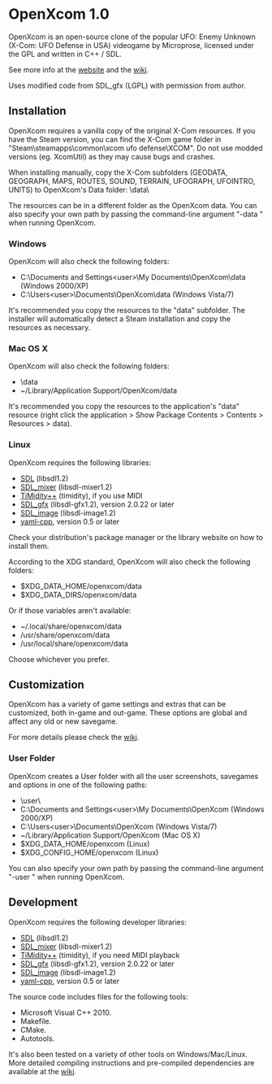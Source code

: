 # OpenXcom 1.0

OpenXcom is an open-source clone of the popular
UFO: Enemy Unknown (X-Com: UFO Defense in USA) videogame by
Microprose, licensed under the GPL and written in C++ / SDL.

See more info at the [website](http://openxcom.org)
and the [wiki](http://ufopaedia.org/index.php?title=OpenXcom).

Uses modified code from SDL\_gfx (LGPL) with permission from author.

## Installation

OpenXcom requires a vanilla copy of the original X-Com resources.
If you have the Steam version, you can find the X-Com game
folder in "Steam\steamapps\common\xcom ufo defense\XCOM".
Do not use modded versions (eg. XcomUtil) as they may cause bugs
and crashes.

When installing manually, copy the X-Com subfolders (GEODATA,
GEOGRAPH, MAPS, ROUTES, SOUND, TERRAIN, UFOGRAPH, UFOINTRO,
UNITS) to OpenXcom's Data folder: <game directory>\data\

The resources can be in a different folder as the OpenXcom data.
You can also specify your own path by passing the command-line
argument "-data <data path>" when running OpenXcom.

### Windows

OpenXcom will also check the following folders:

- C:\Documents and Settings\<user>\My Documents\OpenXcom\data (Windows 2000/XP)
- C:\Users\<user>\Documents\OpenXcom\data (Windows Vista/7)

It's recommended you copy the resources to the "data" subfolder.
The installer will automatically detect a Steam installation
and copy the resources as necessary.

### Mac OS X

OpenXcom will also check the following folders:

- <application resources>\data
- ~/Library/Application Support/OpenXcom/data

It's recommended you copy the resources to the application's "data"
resource (right click the application > Show Package Contents >
Contents > Resources > data).

### Linux

OpenXcom requires the following libraries:

- [SDL](http://www.libsdl.org) (libsdl1.2)
- [SDL\_mixer](http://www.libsdl.org/projects/SDL_mixer/) (libsdl-mixer1.2)
- [TiMidity++](http://timidity.sourceforge.net/) (timidity), if you use MIDI
- [SDL\_gfx](http://www.ferzkopp.net/joomla/content/view/19/14/) (libsdl-gfx1.2), version 2.0.22 or later
- [SDL\_image](http://www.libsdl.org/projects/SDL_image/) (libsdl-image1.2)
- [yaml-cpp](http://code.google.com/p/yaml-cpp/), version 0.5 or later

Check your distribution's package manager or the library
website on how to install them.

According to the XDG standard, OpenXcom will also check the
following folders:

- $XDG\_DATA\_HOME/openxcom/data
- $XDG\_DATA\_DIRS/openxcom/data

Or if those variables aren't available:

- ~/.local/share/openxcom/data
- /usr/share/openxcom/data
- /usr/local/share/openxcom/data

Choose whichever you prefer.


## Customization

OpenXcom has a variety of game settings and extras that can be
customized, both in-game and out-game. These options are global
and affect any old or new savegame.

For more details please check the [wiki](http://ufopaedia.org/index.php?title=Customizing_(OpenXcom)).

### User Folder

OpenXcom creates a User folder with all the user screenshots,
savegames and options in one of the following paths:

- <game directory>\user\
- C:\Documents and Settings\<user>\My Documents\OpenXcom (Windows 2000/XP)
- C:\Users\<user>\Documents\OpenXcom (Windows Vista/7)
- ~/Library/Application Support/OpenXcom (Mac OS X)
- $XDG\_DATA\_HOME/openxcom (Linux)
- $XDG\_CONFIG\_HOME/openxcom (Linux)

You can also specify your own path by passing the command-line
argument "-user <user path>" when running OpenXcom.


## Development

OpenXcom requires the following developer libraries:

- [SDL](http://www.libsdl.org) (libsdl1.2)
- [SDL\_mixer](http://www.libsdl.org/projects/SDL_mixer/) (libsdl-mixer1.2)
- [TiMidity++](http://timidity.sourceforge.net/) (timidity), if you need MIDI playback
- [SDL\_gfx](http://www.ferzkopp.net/joomla/content/view/19/14/) (libsdl-gfx1.2), version 2.0.22 or later
- [SDL\_image](http://www.libsdl.org/projects/SDL_image/) (libsdl-image1.2)
- [yaml-cpp](http://code.google.com/p/yaml-cpp/), version 0.5 or later

The source code includes files for the following tools:

- Microsoft Visual C++ 2010.
- Makefile.
- CMake.
- Autotools.

It's also been tested on a variety of other tools on
Windows/Mac/Linux. More detailed compiling instructions
and pre-compiled dependencies are available at the [wiki](http://ufopaedia.org/index.php?title=Compiling_(OpenXcom)).
